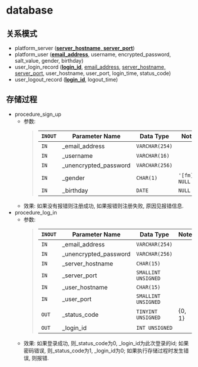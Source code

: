 # database

## 关系模式

* platform\_server (<ins>**server\_hostname**,
    **server\_port**</ins>)
* platform\_user (<ins>**email\_address**</ins>,
    username, encrypted\_password, salt\_value,
    gender, birthday)
* user\_login\_record (<ins>**login\_id**</ins>,
    <ins>email\_address</ins>, <ins>server\_hostname,
    server\_port</ins>, user\_hostname,
    user\_port, login\_time, status\_code)
* user\_logout\_record (<ins>**login\_id**</ins>,
    logout\_time)

## 存储过程

* procedure\_sign\_up
  * 参数:
      > | `INOUT` | Parameter Name          | Data Type      | Note             |
      > | ------- | ----------------------- | -------------- | ---------------- |
      > | `IN`    | \_email\_address        | `VARCHAR(254)` |                  |
      > | `IN`    | \_username              | `VARCHAR(16)`  |                  |
      > | `IN`    | \_unencrypted\_password | `VARCHAR(256)` |                  |
      > | `IN`    | \_gender                | `CHAR(1)`      | `'[fm]'`, `NULL` |
      > | `IN`    | \_birthday              | `DATE`         | `NULL`           |
  * 效果:
      如果没有报错则注册成功, 如果报错则注册失败, 原因见报错信息.
* procedure\_log\_in
  * 参数:
      > | `INOUT` | Parameter Name          | Data Type           | Note   |
      > | ------- | ----------------------- | ------------------- | ------ |
      > | `IN`    | \_email\_address        | `VARCHAR(254)`      |        |
      > | `IN`    | \_unencrypted\_password | `VARCHAR(256)`      |        |
      > | `IN`    | \_server\_hostname      | `CHAR(15)`          |        |
      > | `IN`    | \_server\_port          | `SMALLINT UNSIGNED` |        |
      > | `IN`    | \_user\_hostname        | `CHAR(15)`          |        |
      > | `IN`    | \_user\_port            | `SMALLINT UNSIGNED` |        |
      > | `OUT`   | \_status\_code          | `TINYINT UNSIGNED`  | {0, 1} |
      > | `OUT`   | \_login\_id             | `INT UNSIGNED`      |        |
  * 效果:
      如果登录成功, 则\_status\_code为0, \_login\_id为此次登录的id;
      如果密码错误, 则\_status\_code为1, \_login\_id为0;
      如果执行存储过程时发生错误, 则报错.
